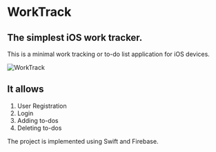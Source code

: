 # WorkTrack
## The simplest iOS work tracker.

This is a minimal work tracking or to-do list application for iOS devices.

![WorkTrack](https://user-images.githubusercontent.com/35381035/98458800-65c56100-21ba-11eb-8d36-7977a3db6fb5.gif)

## It allows
1. User Registration
2. Login
3. Adding to-dos
4. Deleting to-dos

The project is implemented using Swift and Firebase.

